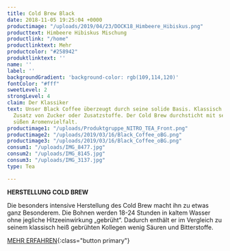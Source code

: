 ```yaml
---
title: Cold Brew Black
date: 2018-11-05 19:25:04 +0000
productimage: "/uploads/2019/04/23/DOCK18_Himbeere_Hibiskus.png"
producttext: Himbeere Hibiskus Mischung
productlink: "/home"
productlinktext: Mehr
productcolor: "#258942"
produktlinktext: ''
name: ''
label: ''
backgroundGradient: 'background-color: rgb(109,114,120)'
fontColor: "#fff"
sweetLevel: 2
strongLevel: 4
claim: Der Klassiker
text: Unser Black Coffee überzeugt durch seine solide Basis. Klassisch Schwarz ohne
  Zusatz von Zucker oder Zusatzstoffe. Der Cold Brew durchsticht mit seiner natürlich
  süßen Aromenvielfalt.
productimage1: "/uploads/Produktgruppe_NITRO_TEA_Front.png"
productimage2: "/uploads/2019/03/16/Black_Coffee_oBG.png"
productimage3: "/uploads/2019/03/16/Black_Coffee_oBG.png"
consum1: "/uploads/IMG_8477.jpg"
consum2: "/uploads/IMG_8145.jpg"
consum3: "/uploads/IMG_3137.jpg"
type: Tea

---
```

**HERSTELLUNG COLD BREW**

Die besonders intensive Herstellung des Cold Brew macht ihn zu etwas ganz Besonderem. Die Bohnen werden 18-24 Stunden in kaltem Wasser ohne jegliche Hitzeeinwirkung „gebrüht“. Dadurch enthält er im Vergleich zu seinem klassisch heiß gebrühten Kollegen wenig Säuren und Bitterstoffe.

[MEHR ERFAHREN](https://dock-18.de/events/herkunft/){:class="button primary"}